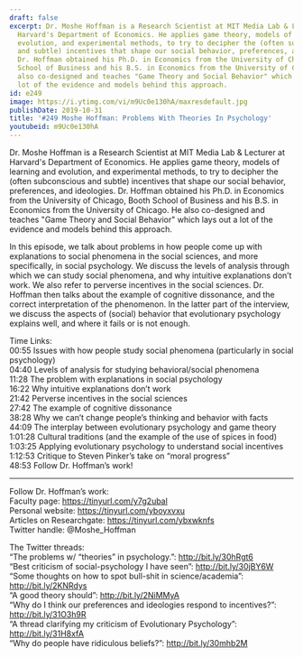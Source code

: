 ```yaml
---
draft: false
excerpt: Dr. Moshe Hoffman is a Research Scientist at MIT Media Lab & Lecturer at
  Harvard's Department of Economics. He applies game theory, models of learning and
  evolution, and experimental methods, to try to decipher the (often subconscious
  and subtle) incentives that shape our social behavior, preferences, and ideologies.
  Dr. Hoffman obtained his Ph.D. in Economics from the University of Chicago, Booth
  School of Business and his B.S. in Economics from the University of Chicago. He
  also co-designed and teaches "Game Theory and Social Behavior" which lays out a
  lot of the evidence and models behind this approach.
id: e249
image: https://i.ytimg.com/vi/m9Uc0e130hA/maxresdefault.jpg
publishDate: 2019-10-31
title: '#249 Moshe Hoffman: Problems With Theories In Psychology'
youtubeid: m9Uc0e130hA
---
```

Dr. Moshe Hoffman is a Research Scientist at MIT Media Lab & Lecturer at Harvard's Department of Economics. He applies game theory, models of learning and evolution, and experimental methods, to try to decipher the (often subconscious and subtle) incentives that shape our social behavior, preferences, and ideologies. Dr. Hoffman obtained his Ph.D. in Economics from the University of Chicago, Booth School of Business and his B.S. in Economics from the University of Chicago. He also co-designed and teaches "Game Theory and Social Behavior" which lays out a lot of the evidence and models behind this approach.

In this episode, we talk about problems in how people come up with explanations to social phenomena in the social sciences, and more specifically, in social psychology. We discuss the levels of analysis through which we can study social phenomena, and why intuitive explanations don’t work. We also refer to perverse incentives in the social sciences. Dr. Hoffman then talks about the example of cognitive dissonance, and the correct interpretation of the phenomenon. In the latter part of the interview, we discuss the aspects of (social) behavior that evolutionary psychology explains well, and where it fails or is not enough.

Time Links:  
00:55  Issues with how people study social phenomena (particularly in social psychology)  
04:40  Levels of analysis for studying behavioral/social phenomena  
11:28  The problem with explanations in social psychology  
16:22  Why intuitive explanations don’t work  
21:42  Perverse incentives in the social sciences  
27:42  The example of cognitive dissonance  
38:28  Why we can’t change people’s thinking and behavior with facts  
44:09  The interplay between evolutionary psychology and game theory  
1:01:28  Cultural traditions (and the example of the use of spices in food)  
1:03:25  Applying evolutionary psychology to understand social incentives  
1:12:53  Critique to Steven Pinker’s take on “moral progress”  
48:53  Follow Dr. Hoffman’s work!

---

Follow Dr. Hoffman’s work:  
Faculty page: https://tinyurl.com/y7g2ubal  
Personal website: https://tinyurl.com/yboyxvxu  
Articles on Researchgate: https://tinyurl.com/ybxwknfs  
Twitter handle: @Moshe_Hoffman

The Twitter threads:  
“The problems w/ “theories” in psychology.”: http://bit.ly/30hRgt6  
“Best criticism of social-psychology I have seen”: http://bit.ly/30jBY6W  
“Some thoughts on how to spot bull-shit in science/academia”: http://bit.ly/2KNRdys  
“A good theory should”: http://bit.ly/2NiMMyA  
“Why do I think our preferences and ideologies respond to incentives?”: http://bit.ly/31O3h9R  
“A thread clarifying my criticism of Evolutionary Psychology”: http://bit.ly/31H8xfA  
“Why do people have ridiculous beliefs?”: http://bit.ly/30mhb2M
